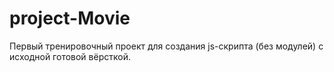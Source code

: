 # project-Movie
Первый тренировочный проект для создания js-скрипта (без модулей) с исходной готовой вёрсткой.
